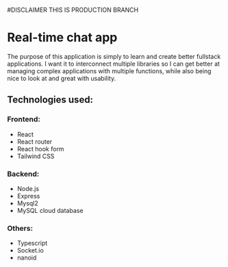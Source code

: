 #DISCLAIMER THIS IS PRODUCTION BRANCH
# Real-time chat app

The purpose of this application is simply to learn and create better fullstack applications.
I want it to interconnect multiple libraries so I can get better at managing complex applications with multiple functions,
while also being nice to look at and great with usability.

## Technologies used:

### Frontend:

- React
- React router
- React hook form
- Tailwind CSS

### Backend:

- Node.js
- Express
- Mysql2
- MySQL cloud database

### Others:

- Typescript
- Socket.io
- nanoid
